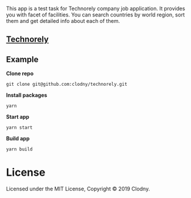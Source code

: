 This app is a test task for Technorely company job application. It provides you with facet of facilities. You can search countries by world region, sort them and get detailed info about each of them. 

## [Technorely](https://technorely.com/)

## Example

**Clone repo**

```
git clone git@github.com:clodny/technorely.git
```

**Install packages**

```
yarn
```

**Start app**

```
yarn start
```

**Build app**

```
yarn build
```

# License

Licensed under the MIT License, Copyright © 2019 Clodny.
